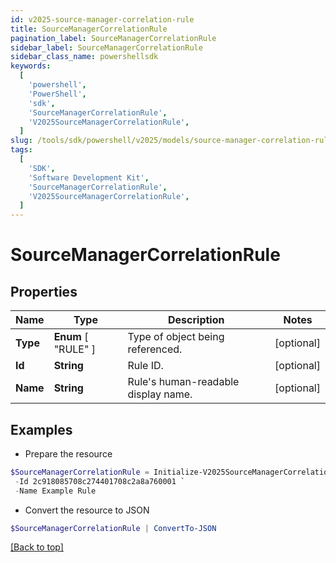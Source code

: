 ```yaml
---
id: v2025-source-manager-correlation-rule
title: SourceManagerCorrelationRule
pagination_label: SourceManagerCorrelationRule
sidebar_label: SourceManagerCorrelationRule
sidebar_class_name: powershellsdk
keywords:
  [
    'powershell',
    'PowerShell',
    'sdk',
    'SourceManagerCorrelationRule',
    'V2025SourceManagerCorrelationRule',
  ]
slug: /tools/sdk/powershell/v2025/models/source-manager-correlation-rule
tags:
  [
    'SDK',
    'Software Development Kit',
    'SourceManagerCorrelationRule',
    'V2025SourceManagerCorrelationRule',
  ]
---
```


# SourceManagerCorrelationRule

## Properties

| Name | Type | Description | Notes |
| --- | --- | --- | --- |
| **Type** | **Enum** [ "RULE" ] | Type of object being referenced. | [optional] |
| **Id** | **String** | Rule ID. | [optional] |
| **Name** | **String** | Rule's human-readable display name. | [optional] |

## Examples

- Prepare the resource

```powershell
$SourceManagerCorrelationRule = Initialize-V2025SourceManagerCorrelationRule  -Type RULE `
 -Id 2c918085708c274401708c2a8a760001 `
 -Name Example Rule
```

- Convert the resource to JSON

```powershell
$SourceManagerCorrelationRule | ConvertTo-JSON
```

[[Back to top]](#)
